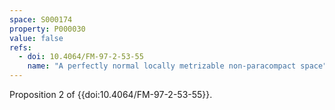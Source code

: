 ```yaml
---
space: S000174
property: P000030
value: false
refs:
  - doi: 10.4064/FM-97-2-53-55
    name: "A perfectly normal locally metrizable non-paracompact space"
---
```


Proposition 2 of {{doi:10.4064/FM-97-2-53-55}}.
